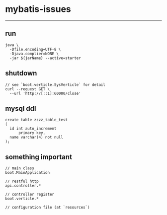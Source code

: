 # mybatis-issues

----------------------

## run

    java \
      -Dfile.encoding=UTF-8 \
      -Djava.complier=NONE \
      -jar ${jarName} --active=starter
      
## shutdown

    // see `boot.verticle.SysVerticle` for detail
    curl --request GET \
      --url 'http://[::1]:60000/close'

## mysql ddl

    create table zzzz_table_test
    (
      id int auto_increment
          primary key,
      name varchar(4) not null
    );

## something important

    // main class
    boot.MainApplication
    
    // restful http
    api.controller.*
    
    // controller register
    boot.verticle.*
    
    // configuration file (at `resources`)
